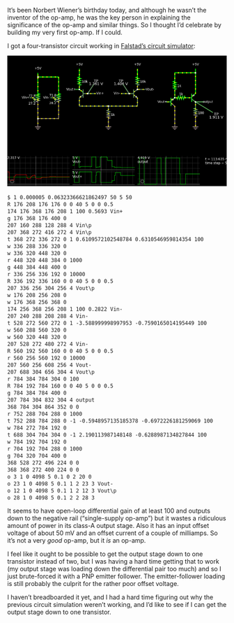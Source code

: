 It’s been Norbert Wiener’s birthday today, and although he wasn’t the
inventor of the op-amp, he was the key person in explaining the
significance of the op-amp and similar things.  So I thought I’d
celebrate by building my very first op-amp.  If I could.

I got a four-transistor circuit working in [Falstad’s circuit
simulator](https://tinyurl.com/yyjol6yg):

![(schematic screenshot)](my-very-first-opamp-sim.png)

    $ 1 0.000005 0.06323366621862497 50 5 50
    R 176 208 176 176 0 0 40 5 0 0 0.5
    174 176 368 176 208 1 100 0.5693 Vin+
    g 176 368 176 400 0
    207 160 288 128 288 4 Vin\p
    207 368 272 416 272 4 Vin\p
    t 368 272 336 272 0 1 0.6109572102548784 0.6310546959814354 100
    w 336 288 336 320 0
    w 336 320 448 320 0
    r 448 320 448 384 0 1000
    g 448 384 448 400 0
    r 336 256 336 192 0 10000
    R 336 192 336 160 0 0 40 5 0 0 0.5
    207 336 256 304 256 4 Vout\p
    w 176 208 256 208 0
    w 176 368 256 368 0
    174 256 368 256 208 1 100 0.2822 Vin-
    207 240 288 208 288 4 Vin-
    t 528 272 560 272 0 1 -3.588999998997953 -0.7590165014195449 100
    w 560 288 560 320 0
    w 560 320 448 320 0
    207 528 272 480 272 4 Vin-
    R 560 192 560 160 0 0 40 5 0 0 0.5
    r 560 256 560 192 0 10000
    207 560 256 608 256 4 Vout-
    207 688 304 656 304 4 Vout\p
    r 784 384 784 304 0 100
    R 784 192 784 160 0 0 40 5 0 0 0.5
    g 784 384 784 400 0
    207 784 304 832 304 4 output
    368 784 304 864 352 0 0
    r 752 288 704 288 0 1000
    t 752 288 784 288 0 -1 -0.5948957135185378 -0.6972226181259069 100
    w 784 272 784 192 0
    t 688 304 704 304 0 -1 2.190113987148148 -0.6288987134827844 100
    w 784 192 704 192 0
    r 704 192 704 288 0 1000
    g 704 320 704 400 0
    368 528 272 496 224 0 0
    368 368 272 400 224 0 0
    o 3 1 0 4098 5 0.1 0 2 20 0
    o 23 1 0 4098 5 0.1 1 2 23 3 Vout-
    o 12 1 0 4098 5 0.1 1 2 12 3 Vout\p
    o 28 1 0 4098 5 0.1 2 2 28 3

It seems to have open-loop differential gain of at least 100 and
outputs down to the negative rail (“single-supply op-amp”) but it
wastes a ridiculous amount of power in its class-A output stage.  Also
it has an input offset voltage of about 50 mV and an offset current of
a couple of milliamps.  So it’s not a very *good* op-amp, but it *is*
an op-amp.

I feel like it ought to be possible to get the output stage down to
one transistor instead of two, but I was having a hard time getting
that to work (my output stage was loading down the differential pair
too much) and so I just brute-forced it with a PNP emitter follower.
The emitter-follower loading is still probably the culprit for the
rather poor offset voltage.

I haven’t breadboarded it yet, and I had a hard time figuring out why
the previous circuit simulation weren’t working, and I’d like to see
if I can get the output stage down to one transistor.
